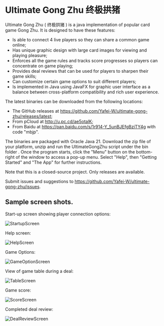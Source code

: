 # Ultimate Gong Zhu 终极拱猪

Ultimate Gong Zhu ( 终极拱猪 ) is a java implementation of popular card game Gong Zhu.  It is designed to have these features:

- Is able to connect 4 live players so they can share a common game online;
- Has unique graphic design with large card images for viewing and playing pleasure;
- Enforces all the game rules and tracks score progresses so players can concentrate on game playing;
- Provides deal reviews that can be used for players to sharpen their game skills;
- Can customize certain game options to suit different players;
- Is implemented in Java using JavaFX for graphic user interface as a balance between cross-platform compatibility and rich user experience.

The latest binaries can be downloaded from the following locations:

- The GitHub releases at https://github.com/Yafei-W/ultimate-gong-zhu/releases/latest;
- From pCloud at http://u.pc.cd/ae5otalK;
- From Baidu at https://pan.baidu.com/s/1r914-Y_5unBJEfgBziTY4g with code "mbjp".

The binaries are packaged with Oracle Java 21. Download the zip file of your platform, unzip and run the UltimateGongZhu script under the bin folder . Once the program starts, click the "Menu" button on the bottom-right of the window to access a pop-up menu. Select "Help", then "Getting Started" and "The App" for further instructions.

Note that this is a closed-source project.  Only releases are available.

Submit issues and suggestions to https://github.com/Yafei-W/ultimate-gong-zhu/issues.


## Sample screen shots.

Start-up screen showing player connection options:

![StartupScreen](https://user-images.githubusercontent.com/63798176/152703299-61a3e057-5a1e-4c53-a802-e8b9794f5305.jpg)

Help screen:

![HelpScreen](https://user-images.githubusercontent.com/63798176/152703862-e0fac061-9867-47fd-a004-ca7800c9b944.jpg)

Game Options:

![GameOptionScreen](https://user-images.githubusercontent.com/63798176/152704307-ed8a53e7-2c8b-4328-b66d-bef2dd144fca.jpg)

View of game table during a deal:

![TableScreen](https://user-images.githubusercontent.com/63798176/152715371-d14f315e-dffe-49e9-aa7a-0dedfa491df5.jpg)

Game score:

![ScoreScreen](https://user-images.githubusercontent.com/63798176/152715408-d886ab55-bfab-4775-b581-7b8a4409f3fe.jpg)

Completed deal review:

![DealReviewScreen](https://user-images.githubusercontent.com/63798176/152715500-4306586b-da9c-49c7-af1e-332b7db20b80.jpg)

